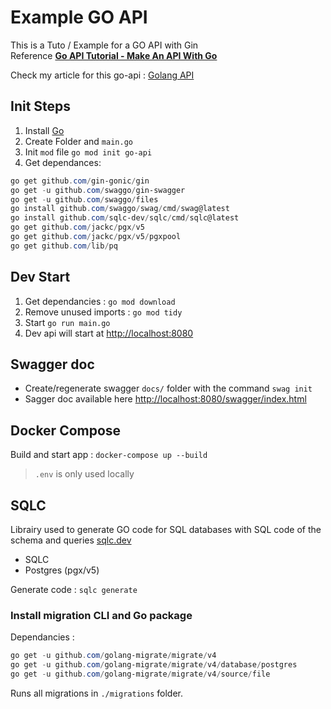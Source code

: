 # Example GO API

This is a Tuto / Example for a GO API with Gin  
Reference **[Go API Tutorial - Make An API With Go](https://youtu.be/bj77B59nkTQ?si=I45DJZcSS-l00Qn4)**

Check my article for this go-api : [Golang API](https://docs.beaufort.dev/posts/golang-api/)

## Init Steps

1. Install [Go](https://go.dev/dl/)
1. Create Folder and `main.go`
1. Init  `mod` file `go mod init go-api`
1. Get dependances:

```ps1
go get github.com/gin-gonic/gin
go get -u github.com/swaggo/gin-swagger
go get -u github.com/swaggo/files
go install github.com/swaggo/swag/cmd/swag@latest
go install github.com/sqlc-dev/sqlc/cmd/sqlc@latest
go get github.com/jackc/pgx/v5
go get github.com/jackc/pgx/v5/pgxpool
go get github.com/lib/pq
```

## Dev Start

1. Get dependancies : `go mod download`
1. Remove unused imports : `go mod tidy`
1. Start `go run main.go`
1. Dev api will start at [http://localhost:8080](http://localhost:8080)

## Swagger doc

- Create/regenerate swagger `docs/` folder with the command `swag init`
- Sagger doc available here [http://localhost:8080/swagger/index.html](http://localhost:8080/swagger/index.html)

## Docker Compose

Build and start app : `docker-compose up --build`

> `.env` is only used locally


## SQLC

Librairy used to generate GO code for SQL databases with SQL code of the schema and queries [sqlc.dev](https://sqlc.dev/)

- SQLC
- Postgres (pgx/v5)

Generate code : `sqlc generate`

### Install migration CLI and Go package

Dependancies :

```ps1
go get -u github.com/golang-migrate/migrate/v4
go get -u github.com/golang-migrate/migrate/v4/database/postgres
go get -u github.com/golang-migrate/migrate/v4/source/file
```

Runs all migrations in `./migrations` folder.
